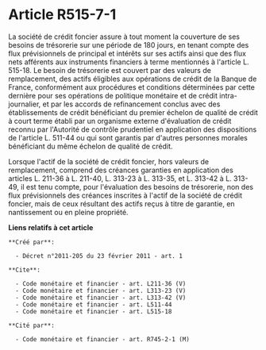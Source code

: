 # Article R515-7-1

La société de crédit foncier assure à tout moment la couverture de ses besoins de trésorerie sur une période de 180 jours, en
tenant compte des flux prévisionnels de principal et intérêts sur ses actifs ainsi que des flux nets afférents aux
instruments financiers à terme mentionnés à l'article L. 515-18. Le besoin de trésorerie est couvert par des valeurs de
remplacement, des actifs éligibles aux opérations de crédit de la Banque de France, conformément aux procédures et conditions
déterminées par cette dernière pour ses opérations de politique monétaire et de crédit intra-journalier, et par les accords
de refinancement conclus avec des établissements de crédit bénéficiant du premier échelon de qualité de crédit à court terme
établi par un organisme externe d'évaluation de crédit reconnu par l'Autorité de contrôle prudentiel en application des
dispositions de l'article L. 511-44 ou qui sont garantis par d'autres personnes morales bénéficiant du même échelon de
qualité de crédit. 

Lorsque l'actif de la société de crédit foncier, hors valeurs de remplacement, comprend des créances garanties en application
des articles L. 211-36 à L. 211-40, L. 313-23 à L. 313-35, et L. 313-42 à L. 313-49, il est tenu compte, pour l'évaluation
des besoins de trésorerie, non des flux prévisionnels des créances inscrites à l'actif de la société de crédit foncier, mais
de ceux résultant des actifs reçus à titre de garantie, en nantissement ou en pleine propriété.

**Liens relatifs à cet article**

	**Créé par**:

	  - Décret n°2011-205 du 23 février 2011 - art. 1

	**Cite**:

	  - Code monétaire et financier - art. L211-36 (V)
	  - Code monétaire et financier - art. L313-23 (V)
	  - Code monétaire et financier - art. L313-42 (V)
	  - Code monétaire et financier - art. L511-44
	  - Code monétaire et financier - art. L515-18

	**Cité par**:

	  - Code monétaire et financier - art. R745-2-1 (M)
